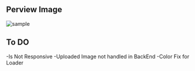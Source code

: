 ## Perview Image
![sample](https://user-images.githubusercontent.com/93177337/213428370-fa80ed4e-2705-4a19-b82b-4c06319fc501.jpg)

## To DO
 -Is Not Responsive
 -Uploaded Image not handled in BackEnd
 -Color Fix for Loader
